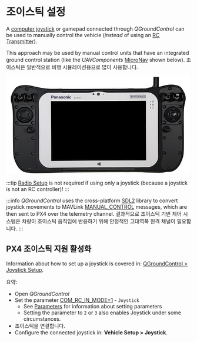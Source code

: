 # 조이스틱 설정

A [computer joystick](https://en.wikipedia.org/wiki/Joystick) or gamepad connected through _QGroundControl_ can be used to manually control the vehicle (_instead_ of using an [RC Transmitter](../config/radio.md)).

This approach may be used by manual control units that have an integrated ground control station (like the _UAVComponents_ [MicroNav](https://uxvtechnologies.com/ground-control-stations/micronav/) shown below).
조이스틱은 일반적으로 비행 시뮬레이션용으로 많이 사용합니다.

![Joystick MicroNav](../../assets/peripherals/joystick/micronav.jpg)

:::tip
[Radio Setup](../config/radio.md) is not required if using only a joystick (because a joystick is not an RC controller)!
:::

:::info
_QGroundControl_ uses the cross-platform [SDL2](http://www.libsdl.org/index.php) library to convert joystick movements to MAVLink [MANUAL_CONTROL](https://mavlink.io/en/messages/common.html#MANUAL_CONTROL) messages, which are then sent to PX4 over the telemetry channel.
결과적으로 조이스틱 기반 제어 시스템은 차량이 조이스틱 움직임에 반응하기 위해 안정적인 고대역폭 원격 채널이 필요합니다.
:::

## PX4 조이스틱 지원 활성화

Information about how to set up a joystick is covered in: [QGroundControl > Joystick Setup](https://docs.qgroundcontrol.com/master/en/qgc-user-guide/setup_view/joystick.html).

요약:

- Open _QGroundControl_
- Set the parameter [COM_RC_IN_MODE=1](../advanced_config/parameter_reference.md#COM_RC_IN_MODE) - `Joystick`
  - See [Parameters](https://docs.qgroundcontrol.com/master/en/qgc-user-guide/setup_view/parameters.html) for information about setting parameters
  - Setting the parameter to `2` or `3` also enables Joystick under some circumstances.
- 조이스틱을 연결합니다.
- Configure the connected joystick in: **Vehicle Setup > Joystick**.
